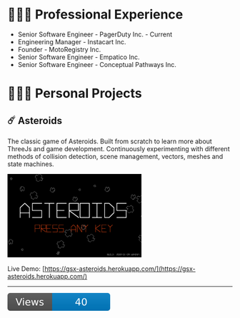 # 👨🏻‍💼 Professional Experience

* Senior Software Engineer - PagerDuty Inc. - Current
* Engineering Manager - Instacart Inc.
* Founder - MotoRegistry Inc.
* Senior Software Engineer - Empatico Inc.
* Senior Software Engineer - Conceptual Pathways Inc.

# 👷🏻‍♂️ Personal Projects
## ☄️ Asteroids
The classic game of Asteroids. Built from scratch to learn more about ThreeJs and game development. Continuously experimenting with different methods of collision detection, scene management, vectors, meshes and state machines.

<a href="https://gsx-asteroids.herokuapp.com/"><img src="https://raw.githubusercontent.com/jemmrich/jemmrich/master/portfolio/asteroids.png" width="300px"/></a>

Live Demo: [https://gsx-asteroids.herokuapp.com/](https://gsx-asteroids.herokuapp.com/)

----

![Profile Views](https://raw.githubusercontent.com/jemmrich/my-github-profile-views-counter/master/svg/profile/badge.svg)
